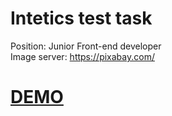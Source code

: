 # Intetics test task
Position: Junior Front-end developer </br>
Image server: https://pixabay.com/ </br>
<h1><a href = "https://fimacodit.github.io/">DEMO</a></h1>
